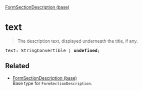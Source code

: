 [FormSectionDescription (base)](FormSectionDescription_base.md)

# text

> The description text, displayed underneath the title, if any.

<pre class="docgen_signature">text: StringConvertible | <b>undefined</b>;</pre>

## Related

- [<!--{ref:type}-->FormSectionDescription (base)](FormSectionDescription_base.md) \
    Base type for `FormSectionDescription`.
